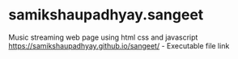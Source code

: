 # samikshaupadhyay.sangeet
Music streaming web page using html css and javascript 
https://samikshaupadhyay.github.io/sangeet/ - Executable file link
